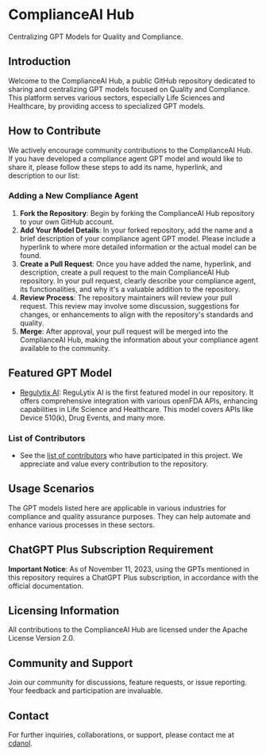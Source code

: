 # ComplianceAI Hub
Centralizing GPT Models for Quality and Compliance.

## Introduction
Welcome to the ComplianceAI Hub, a public GitHub repository dedicated to sharing and centralizing GPT models focused on Quality and Compliance. This platform serves various sectors, especially Life Sciences and Healthcare, by providing access to specialized GPT models.

## How to Contribute
We actively encourage community contributions to the ComplianceAI Hub. If you have developed a compliance agent GPT model and would like to share it, please follow these steps to add its name, hyperlink, and description to our list:

### Adding a New Compliance Agent
1. **Fork the Repository**: Begin by forking the ComplianceAI Hub repository to your own GitHub account.
2. **Add Your Model Details**: In your forked repository, add the name and a brief description of your compliance agent GPT model. Please include a hyperlink to where more detailed information or the actual model can be found.
3. **Create a Pull Request**: Once you have added the name, hyperlink, and description, create a pull request to the main ComplianceAI Hub repository. In your pull request, clearly describe your compliance agent, its functionalities, and why it's a valuable addition to the repository.
4. **Review Process**: The repository maintainers will review your pull request. This review may involve some discussion, suggestions for changes, or enhancements to align with the repository's standards and quality.
5. **Merge**: After approval, your pull request will be merged into the ComplianceAI Hub, making the information about your compliance agent available to the community.

## Featured GPT Model
* [Regulytix AI](https://chat.openai.com/g/g-Jj2Fluu08-regulytix-ai): ReguLytix AI is the first featured model in our repository. It offers comprehensive integration with various openFDA APIs, enhancing capabilities in Life Science and Healthcare. This model covers APIs like Device 510(k), Drug Events, and many more.

### List of Contributors
- See the [list of contributors](https://github.com/cdanto/ComplianceAI-Hub/graphs/contributors) who have participated in this project. We appreciate and value every contribution to the repository.

## Usage Scenarios
The GPT models listed here are applicable in various industries for compliance and quality assurance purposes. They can help automate and enhance various processes in these sectors.

## ChatGPT Plus Subscription Requirement
**Important Notice**: As of November 11, 2023, using the GPTs mentioned in this repository requires a ChatGPT Plus subscription, in accordance with the official documentation.

## Licensing Information
All contributions to the ComplianceAI Hub are licensed under the Apache License Version 2.0.

## Community and Support
Join our community for discussions, feature requests, or issue reporting. Your feedback and participation are invaluable.

## Contact
For further inquiries, collaborations, or support, please contact me at [cdanol](https://twitter.com/cdanol).
